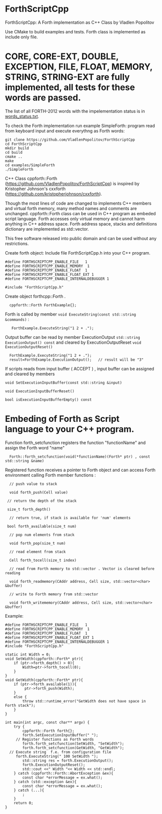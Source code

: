 # ForthScriptCpp

ForthScriptCpp: A Forth implementation as C++ Class by Vladlen Popolitov 

Use CMake to build examples and tests. Forth class is implemented as include only file.

CORE, CORE-EXT, DOUBLE, EXCEPTION, FILE, FLOAT, MEMORY, STRING, STRING-EXT are fully implemented, all tests for these words are passed.
==============================================
The list of all FORTH-2012 words with the impelementation status is in [words_status.txt](words_status.txt). 

To check the Forth implementation run example SimpleForth: program read from keyboard input and execute everythng as Forth words:
```
git clone https://github.com/VladlenPopolitov/ForthScriptCpp
cd ForthScriptCpp
mkdir build
cd build
cmake ..
make
cd examples/SimpleForth
./SimpleForth
```

C++ Class cppforth::Forth (https://github.com/VladlenPopolitov/ForthScriptCpp) 
is inspired by Kristopher Johnson's cxxforth (https://github.com/kristopherjohnson/cxxforth). 

Though the most lines of code are changed to implements C++ members and virtual 
forth memory, many method names and comments are unchanged. cppforth::Forth class
can be used in C++ program as embeded script language. Forth accesses only virtual memory
and cannot harm anything in C++ address space. Forth address space, stacks and definitions
dictionary are implemented as std::vector.

This free software released into public domain and can be used without any restrictions.

 Create forth object:
 Include file ForthScriptCpp.h into your C++ program. 

```
#define FORTHSCRIPTCPP_ENABLE_FILE   1
#define FORTHSCRIPTCPP_ENABLE_MEMORY  1
#define FORTHSCRIPTCPP_ENABLE_FLOAT  1
#define FORTHSCRIPTCPP_ENABLE_FLOAT_EXT 1
#define FORTHSCRIPTCPP_ENABLE_INTERNALDEBUGGER 1

#include "ForthScriptCpp.h"
```

 Create object forthcpp::Forth .

```
  cppforth::Forth ForthExample{};
```

 Forth is called by member `void ExecuteString(const std::string &commands)` :

```
   ForthExample.ExecuteString("1 2 + .");
```

 Output buffer can be read by member  ExecutionOutput `std::string ExecutionOutput() const` and cleared by ExecutionOutputReset `void ExecutionOutputReset()`
```
  ForthExample.ExecuteString("1 2 + .");
  result=ForthExample.ExecutionOutput();   // result will be "3"
```

 If scripts reads from input buffer ( ACCEPT ) , input buffer can be assigned and cleared by members

  `void SetExecutionInputBuffer(const std::string &input)`

  `void ExecutionInputBufferReset()`

  `bool isExecutionInputBufferEmpty() const `

 Embeding of Forth as Script language to your C++ program.
========================================================== 

  Function forth_setcfunction registers the function "functionName" and assign the Forth word "name"

```
  Forth::forth_setcfunction(void(*functionName)(Forth* ptr) , const std::string &name)
```

  Registered function receives a pointer to Forth object and can access Forth environment 
  calling Forth member functions :
```
  // push value to stack

  void forth_push(Cell value)
 
 // return the depth of the stack
 
 size_t forth_depth()

  // return true, if stack is available for 'num' elements
 
 bool forth_available(size_t num) 

  // pop num elements from stack

  void forth_pop(size_t num)

  // read element from stack

  Cell forth_tocell(size_t index)

  // read from Forth memory to std::vector . Vector is cleared before reading

  void forth_readmemory(CAddr address, Cell size, std::vector<char> &buffer)

  // write to Forth memory from std::vector

  void forth_writememory(CAddr address, Cell size, std::vector<char> &buffer)

```

Example:

```
#define FORTHSCRIPTCPP_ENABLE_FILE   1
#define FORTHSCRIPTCPP_ENABLE_MEMORY  1
#define FORTHSCRIPTCPP_ENABLE_FLOAT  1
#define FORTHSCRIPTCPP_ENABLE_FLOAT_EXT 1
#define FORTHSCRIPTCPP_ENABLE_INTERNALDEBUGGER 1
#include "ForthScriptCpp.h"

static int Width = 0;
void SetWidth(cppforth::Forth* ptr){
	if (ptr->forth_depth() > 0){
		Width=ptr->forth_tocell(0);
	}
}
void GetWidth(cppforth::Forth* ptr){
	if (ptr->forth_available(1)){
		 ptr->forth_push(Width);
	}
	else {
		throw std::runtime_error("GetWidth does not have space in Forth stack");
	}
}

int main(int argc, const char** argv) {
	try {
		cppforth::Forth forth{};
		forth.SetExecutionInputBuffer(" ");
	 // Register functions as Forth words		
		forth.forth_setcfunction(SetWidth, "SetWidth");
		forth.forth_setcfunction(GetWidth, "GetWidth");
  // Execute string  f.e. from configuration file
	 forth.ExecuteString(" 100 SetWidth ");
		std::string res = forth.ExecutionOutput();
		forth.ExecutionOutputReset();
		std::cout <<" Width "<< Width << std::endl;
	} catch (cppforth::Forth::AbortException &ex){
		const char *errorMessage = ex.what();
	} catch (std::exception &ex){
		const char *errorMessage = ex.what();
	} catch (...){
		;
	}
	return 0;
}
```
